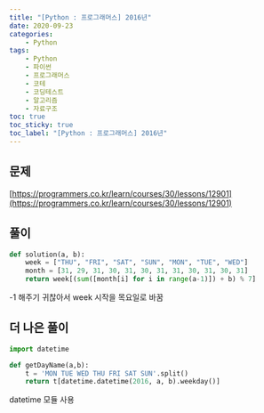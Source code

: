 ```yaml
---
title: "[Python : 프로그래머스] 2016년"
date: 2020-09-23
categories:
    - Python
tags:
    - Python
    - 파이썬
    - 프로그래머스
    - 코테
    - 코딩테스트
    - 알고리즘
    - 자료구조
toc: true
toc_sticky: true
toc_label: "[Python : 프로그래머스] 2016년"
---
```

## 문제
[https://programmers.co.kr/learn/courses/30/lessons/12901](https://programmers.co.kr/learn/courses/30/lessons/12901)
## 풀이
```python
def solution(a, b):
    week = ["THU", "FRI", "SAT", "SUN", "MON", "TUE", "WED"]
    month = [31, 29, 31, 30, 31, 30, 31, 31, 30, 31, 30, 31]
    return week[(sum([month[i] for i in range(a-1)]) + b) % 7]
```
-1 해주기 귀찮아서 week 시작을 목요일로 바꿈  
  
## 더 나은 풀이
```python
import datetime

def getDayName(a,b):
    t = 'MON TUE WED THU FRI SAT SUN'.split()
    return t[datetime.datetime(2016, a, b).weekday()]
```
datetime 모듈 사용